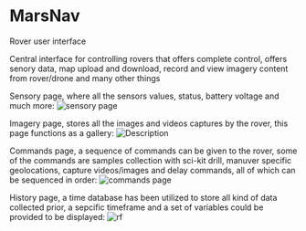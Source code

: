 # MarsNav
Rover user interface

Central interface for controlling rovers that offers complete control, offers senory data, map upload and download, record and view imagery content from rover/drone and many other things

Sensory page, where all the sensors values, status, battery voltage and much more: 
![sensory page](https://github.com/user-attachments/assets/6adcc194-4ed0-4c87-8ed4-241b1054998f)

Imagery page, stores all the images and videos captures by the rover, this page functions as a gallery: 
![Description](https://d1r1q7r2ajv1gn.cloudfront.net/m9sect%2Fpreview%2F60155668%2Fmain_large.gif?response-content-disposition=inline%3Bfilename%3D"main_large.gif"%3B&response-content-type=image%2Fgif&Expires=1723911450&Signature=JAVyrZCeeHAEFYmoc1KxxplG0gdZHQx8oRTPb-JcryYzJ7Y3ae75ux8SKoSUQUXeRuWmBL~CIbiX-hIQDBZlGgJLsTf4ElhmGL7RTDbygtpGqGzDEdbUFNUTRHb7nao3WjmzNKgpFM8cvBZ2yO9ym9skqoMXQkXxOKqYIr37BQEceUQS6tIZFkI3xL7uffhEUFan2vUV07649mJ3QAvWAeOLKaAomanPUCQ7BdWkKBlptnFBQKAdlvS02tX3CE8eZdoLkLC73zt0Z7X207iWU3fbaMmdhiU482csMxx1JECe5x4Yn9PK~WST55At4tpa~6CcoXuxMFSjl-IsV1MloA__&Key-Pair-Id=APKAJT5WQLLEOADKLHBQ)

Commands page, a sequence of commands can be given to the rover, some of the commands are samples collection with sci-kit drill, manuver specific geolocations, capture videos/images and delay commands, all of which can be sequenced in order:
![commands page](https://github.com/user-attachments/assets/5b0b3f28-bb23-4b7e-8b91-e37fb9fd86dc)

History page, a time database has been utilized to store all kind of data collected prior, a sepcific timeframe and a set of variables could be provided to be displayed:
![rf](https://d85gxhygowj8d.cloudfront.net/i7mpct%2Fpreview%2F60156058%2Fmain_large.gif?response-content-disposition=inline%3Bfilename%3D"main_large.gif"%3B&response-content-type=image%2Fgif&Expires=1723913012&Signature=YS8Dfp-wmOxtympfoa~Smh6uYryqMJKawWhmT48Vc6fFPSKjIKAT~gpdMx0AwBnhx0uRt11p55-3sB21V5I7lXhcBDZfo5uFZy~lT9EKtdwYIpe9omXkwEQzT~tscxWDZA0xd1AuzOLDI~3lTR3Q1KiL4zBRmsqgSvGQG6WSeo8VWjCJLMjqMTMVr5bRfxn0wOaOi--7krzpK2RfAOBopLIz6aoFycxfSHKfOP-FFPAgMQVt3ZGAdgwKVIav10gx~V-hzNa2Mvbxu9NEARFZoTpLVR96k12UYtoqLC5b4ceOjWZnQh2aq5xxLhFQmXSXJvcwZd23C9~VM7y5GlRqEg__&Key-Pair-Id=APKAJT5WQLLEOADKLHBQ)




